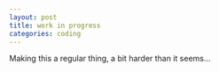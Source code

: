 ```yaml
---
layout: post
title: work in progress
categories: coding
---
```


Making this a regular thing, a bit harder than it seems...